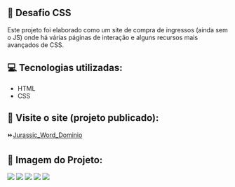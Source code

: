 ## :file_folder: Desafio CSS

<p>Este projeto foi elaborado como um site de compra de ingressos (ainda sem o JS) onde há várias páginas de interação e alguns recursos mais avançados de CSS.</p>

## :computer: Tecnologias utilizadas:

- HTML
- CSS


## :rocket: Visite o site (projeto publicado):
:fast_forward:<a href="https://645ad94e59fd3d4df33fb863--meek-crumble-ff12ab.netlify.app/index.html" target:_blank>Jurassic_Word_Dominio</a>

## :flower_playing_cards: Imagem do Projeto:

<img src="https://github.com/FlaviaRamosdaSilva/Projeto-Jurassic-Word/blob/master/Imagem_site_celular%20(1).jpeg?raw=true">
<img src="https://github.com/FlaviaRamosdaSilva/Projeto-Jurassic-Word/blob/master/Imagem_site_celular%20(2).jpeg?raw=true">
<img src="https://github.com/FlaviaRamosdaSilva/Projeto-Jurassic-Word/blob/master/Imagem_site_celular%20(3).jpeg?raw=true">
<img src="https://github.com/FlaviaRamosdaSilva/Projeto-Jurassic-Word/blob/master/Imagem_site_celular%20(4).jpeg?raw=true">
<img src="https://github.com/FlaviaRamosdaSilva/Projeto-Jurassic-Word/blob/master/Imagem_site_celular%20(5).jpeg?raw=true">



